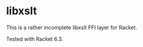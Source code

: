 libxslt
=======

This is a rather incomplete libxslt FFI layer for Racket.

Tested with Racket 6.3.

